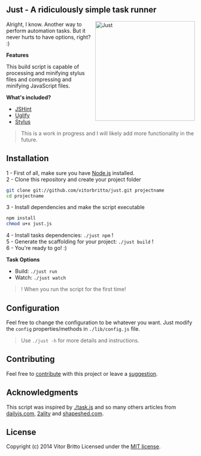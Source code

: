## Just - A ridiculously simple task runner

<img src="http://www.vitorbritto.com.br/just/assets/images/logo.png" alt="Just" align="right" height="266">

Alright, I know. Another way to perform automation tasks. But it never hurts to have options, right? :)

**Features**

This build script is capable of processing and minifying stylus files and compressing and minifying JavaScript files.

**What's included?**

- [JSHint](https://npmjs.org/package/jshint)
- [Uglify](https://npmjs.org/package/uglify-js)
- [Stylus](https://npmjs.org/package/stylus)

> This is a work in progress and I will likely add more functionality in the future.

## Installation

1 - First of all, make sure you have [Node.js](http://nodejs.org/) installed. <br/>
2 - Clone this repository and create your project folder

```bash
git clone git://github.com/vitorbritto/just.git projectname
cd projectname
```

3 - Install dependencies and make the script executable

```bash
npm install
chmod u+x just.js
```

4 - Install tasks dependencies: `./just npm` ! <br/>
5 - Generate the scaffolding for your project: `./just build` ! <br/>
6 - You're ready to go! :)

**Task Options**

- Build: `./just run`
- Watch: `./just watch`


> ! When you run the script for the first time!

## Configuration
Feel free to change the configuration to be whatever you want. Just modify the `config` properties/methods in `./lib/config.js` file.

> Use `./just -h` for more details and instructions.

## Contributing
Feel free to [contribute](https://github.com/vitorbritto/just/pulls) with this project or leave a [suggestion](https://github.com/vitorbritto/just/issues).

## Acknowledgments
This script was inspired by [./task.js](https://gist.github.com/substack/8313379) and so many others articles from [dailyjs.com](http://dailyjs.com), [2ality](http://2ality.com) and [shapeshed.com](http://shapeshed.com).


## License
Copyright (c) 2014 Vitor Britto Licensed under the [MIT license](LICENSE).
